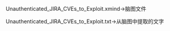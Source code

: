 Unauthenticated_JIRA_CVEs_to_Exploit.xmind->脑图文件

Unauthenticated_JIRA_CVEs_to_Exploit.txt->从脑图中提取的文字
